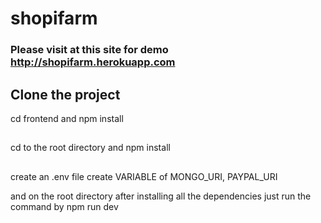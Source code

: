 # shopifarm

### Please visit at this site for demo http://shopifarm.herokuapp.com

## Clone the project 

cd frontend and npm install
##
cd to the root directory and npm install

##

create an .env file
create VARIABLE of MONGO_URI, PAYPAL_URI

and on the root directory after installing all the dependencies
just run the command by npm run dev

